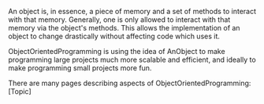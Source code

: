 

An object is, in essence, a piece of memory and a set of methods to interact with that memory. Generally, one is only allowed to interact with that memory via the object's methods. This allows the implementation of an object to change drastically without affecting code which uses it.

ObjectOrientedProgramming is using the idea of AnObject to make programming large projects much more scalable and efficient, and ideally to make programming small projects more fun.

There are many pages describing aspects of ObjectOrientedProgramming:
[Topic]

